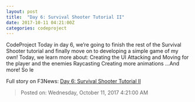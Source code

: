 ```yaml
---
layout: post
title:  "Day 6: Survival Shooter Tutorial II"
date: 2017-10-11 04:21:00Z
categories: codeproject
---
```


CodeProject Today in day 6, we’re going to finish the rest of the Survival Shooter tutorial and finally move on to developing a simple game of my own! Today, we learn more about: Creating the UI Attacking and Moving for the player and the enemies Raycasting Creating more animations …And more! So le


Full story on F3News: [Day 6: Survival Shooter Tutorial II](http://www.f3nws.com/n/sfjtvG)

> Posted on: Wednesday, October 11, 2017 4:21:00 AM
